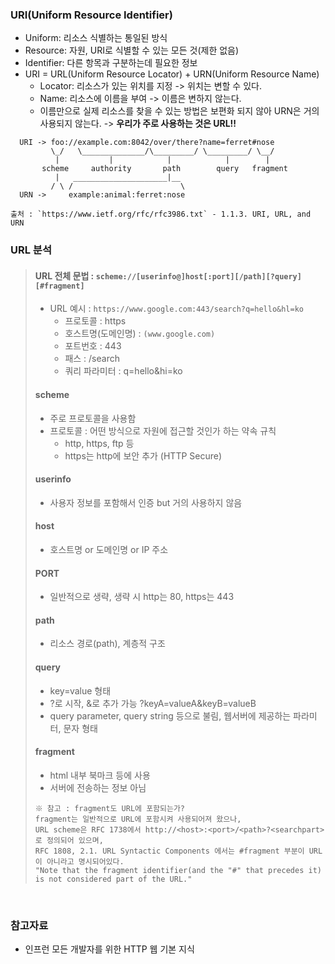 ### URI(Uniform Resource Identifier)
+ Uniform: 리소스 식별하는 통일된 방식
+ Resource: 자원, URI로 식별할 수 있는 모든 것(제한 없음)
+ Identifier: 다른 항목과 구분하는데 필요한 정보
+ URI = URL(Uniform Resource Locator) + URN(Uniform Resource Name)
  + Locator: 리소스가 있는 위치를 지정 -> 위치는 변할 수 있다.
  + Name: 리소스에 이름을 부여 -> 이름은 변하지 않는다.
  + 이름만으로 실제 리소스를 찾을 수 있는 방법은 보편화 되지 않아 URN은 거의 사용되지 않는다. -> **우리가 주로 사용하는 것은 URL!!**
```
  URI -> foo://example.com:8042/over/there?name=ferret#nose
         \_/   \______________/\_________/ \_________/ \__/
          |           |            |            |        |
       scheme     authority       path        query   fragment
          |   _____________________|__
         / \ /                        \
  URN ->     example:animal:ferret:nose
  
출처 : `https://www.ietf.org/rfc/rfc3986.txt` - 1.1.3. URI, URL, and URN
```

### URL 분석
> 
> #### URL 전체 문법 : `scheme://[userinfo@]host[:port][/path][?query][#fragment]`
> + URL 예시 : `https://www.google.com:443/search?q=hello&hl=ko`
>   + 프로토콜 : https
>   + 호스트명(도메인명) : `(www.google.com)`
>   + 포트번호 : 443
>   + 패스 : /search
>   + 쿼리 파라미터 : q=hello&hi=ko
> 
> #### scheme
> + 주로 프로토콜을 사용함
> + 프로토콜 : 어떤 방식으로 자원에 접근할 것인가 하는 약속 규칙
>   + http, https, ftp 등
>   + https는 http에 보안 추가 (HTTP Secure)
>   
> #### userinfo
> + 사용자 정보를 포함해서 인증 but 거의 사용하지 않음
> 
> #### host
> + 호스트명 or 도메인명 or IP 주소
> 
> #### PORT
> + 일반적으로 생략, 생략 시 http는 80, https는 443
>
> #### path
> + 리소스 경로(path), 계층적 구조
>
> #### query
> + key=value 형태
> + ?로 시작, &로 추가 가능 ?keyA=valueA&keyB=valueB
> + query parameter, query string 등으로 불림, 웹서버에 제공하는 파라미터, 문자 형태
> 
> #### fragment
> + html 내부 북마크 등에 사용
> + 서버에 전송하는 정보 아님
> ```
> ※ 참고 : fragment도 URL에 포함되는가?
> fragment는 일반적으로 URL에 포함시켜 사용되어져 왔으나,
> URL scheme은 RFC 1738에서 http://<host>:<port>/<path>?<searchpart>로 정의되어 있으며,
> RFC 1808, 2.1. URL Syntactic Components 에서는 #fragment 부분이 URL이 아니라고 명시되어있다.
> "Note that the fragment identifier(and the "#" that precedes it) is not considered part of the URL."
> ```

<br/>

### 참고자료
+ 인프런 모든 개발자를 위한 HTTP 웹 기본 지식
